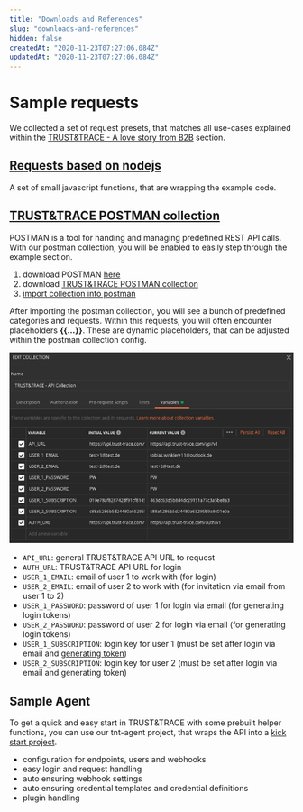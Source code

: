 ```yaml
---
title: "Downloads and References"
slug: "downloads-and-references"
hidden: false
createdAt: "2020-11-23T07:27:06.084Z"
updatedAt: "2020-11-23T07:27:06.084Z"
---
```


# Sample requests

We collected a set of request presets, that matches all use-cases explained within the [TRUST&TRACE - A love story from B2B] section.

## [Requests based on nodejs]

A set of small javascript functions, that are wrapping the example code.

## [TRUST&TRACE POSTMAN collection]

POSTMAN is a tool for handing and managing predefined REST API calls. With our postman collection, you will be enabled to easily step through the example section.

1. download POSTMAN [here](https://www.postman.com)
2. download [TRUST&TRACE POSTMAN collection]
3. [import collection into postman](https://learning.postman.com/docs/getting-started/importing-and-exporting-data/#importing-data-into-postman)

After importing the postman collection, you will see a bunch of predefined categories and requests. Within this requests, you will often encounter placeholders **{{...}}**. These are dynamic placeholders, that can be adjusted within the postman collection config.

![picture](https://raw.githubusercontent.com/evannetwork/tnt-docs/develop/docs/v0.3/For%20Developers/downloads-and-references/images/postman_config.png)

- ``API_URL``: general TRUST&TRACE API URL to request
- ``AUTH_URL``: TRUST&TRACE API URL for login
- ``USER_1_EMAIL``: email of user 1 to work with (for login)
- ``USER_2_EMAIL``: email of user 2 to work with (for invitation via email from user 1 to 2)
- ``USER_1_PASSWORD``: password of user 1 for login via email (for generating login tokens)
- ``USER_2_PASSWORD``: password of user 2 for login via email (for generating login tokens)
- ``USER_1_SUBSCRIPTION``: login key for user 1 (must be set after login via email and [generating token])
- ``USER_2_SUBSCRIPTION``: login key for user 2 (must be set after login via email and generating token)

## Sample Agent

To get a quick and easy start in TRUST&TRACE with some prebuilt helper functions, you can use our tnt-agent project, that wraps the API into a [kick start project].

- configuration for endpoints, users and webhooks
- easy login and request handling
- auto ensuring webhook settings
- auto ensuring credential templates and credential definitions
- plugin handling

[TRUST&TRACE POSTMAN collection]: https://raw.githubusercontent.com/evannetwork/tnt-docs/develop/docs/v0.3/For%20Developers/downloads-and-references/TRUST%26TRACE%20-%20API%20Collection.postman_collection.json
[requests based on nodejs]: https://github.com/evannetwork/tnt-docs/tree/develop/docs/v0.3/For%20Developers/example-alice-bob/scripts
[TRUST&TRACE - A love story from B2B]: ./example-alice-bob
[kick start project]: https://github.com/evannetwork/tnt-agent
[generating token]: ./login-and-auth#using-api-token
